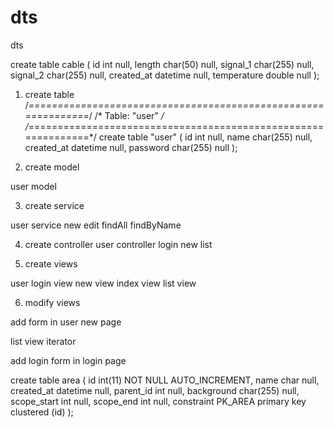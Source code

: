 dts
===

dts


create table cable 
(
   id                   int                            null,
   length               char(50)                       null,
   signal_1             char(255)                      null,
   signal_2             char(255)                      null,
   created_at           datetime                       null,
   temperature          double                         null
);



1. create table
/*==============================================================*/
/* Table: "user"                                                */
/*==============================================================*/
create table "user" 
(
   id                   int                            null,
   name                 char(255)                      null,
   created_at           datetime                       null,
   password             char(255)                      null
);


2. create model

user model

3. create service

user service   new edit  findAll findByName

4. create controller 
user controller  login  new  list

5. create views

user login view  new view index view list view

6. modify views

add form in user new page

list view iterator

add login form in login page



create table area 
(
   id                   int(11)                        NOT NULL AUTO_INCREMENT,
   name                 char                           null,
   created_at           datetime                       null,
   parent_id            int                            null,
   background           char(255)                      null,
   scope_start          int                            null,
   scope_end            int                            null,
   constraint PK_AREA primary key clustered (id)
);
